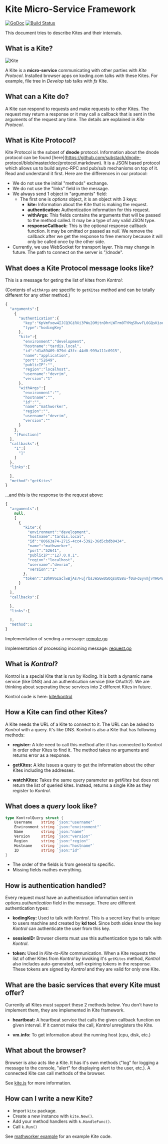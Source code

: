 Kite Micro-Service Framework
============================

[![GoDoc](https://godoc.org/github.com/koding/kite?status.png)](https://godoc.org/github.com/koding/kite)
[![Build Status](https://travis-ci.org/koding/kite.png)](https://travis-ci.org/koding/kite)

This document tries to describe Kites and their internals.

What is a Kite?
---------------

![Kite](http://i.imgur.com/iNcltPN.png)

A Kite is a **micro-service** communicating with other parties with *Kite Protocol*.
Installed browser apps on koding.com talks with these Kites. For example, file tree in
*Develop* tab talks with *fs* Kite.

What can a Kite do?
-------------------

A Kite can respond to requests and make requests to other Kites. The request
may return a response or it may call a callback that is sent in the arguments
of the request any time. The details are explained in *Kite Protocol*.

What is Kite Protocol?
----------------------

Kite Protocol is the subset of **dnode** protocol. Information about the dnode
protocol can be found [here](https://github.com/substack/dnode-
protocol/blob/master/doc/protocol.markdown). It is a JSON based protocol which
allows us to build async-RPC and pub/sub mechanisms on top of it. Read and
understand it first. Here are the differences in our protocol:

* We do not use the initial "methods" exchange.
* We do not use the "links" field in the message.
* We always send 1 object in "arguments" field:
    * The first one is *options* object, it is an object with 3 keys:
        * **kite:** Information about the Kite that is making the request.
        * **authentication:** Authentication information for this request.
        * **withArgs:** This fields contains the arguments that will be passed to the method called. It may be a type of any valid JSON type.
        * **responseCallback:** This is the optional response callback function. It may be omitted or passed as *null*. We remove the callback after we get the response to free memory because it will only be called once by the other side.
* Currently, we use WebSocket for transport layer. This may change in future. The path to connect on the server is "/dnode".


What does a Kite Protocol message looks like?
---------------------------------------------

This is a message for geting the list of kites from *Kontrol*:

(Contents of `withArgs` are specific to `getKites` method and can be totally different for any other method.)

```js
{
  "arguments":[
    {
      "authentication":{
        "key":"KpVmfxow4IJCQ3GiRXi3PWu2OMitnDhrLWTrm0TYMqSRwvFL0GQsKiouBL889Iu9",
        "type":"kodingKey"
      },
      "kite":{
        "environment":"development",
        "hostname":"tardis.local",
        "id":"d1a89409-079d-43fc-44d0-999a111c0915",
        "name":"application",
        "port":"52649",
        "publicIP":"",
        "region":"localhost",
        "username":"devrim",
        "version":"1"
      },
      "withArgs":{
        "environment":"",
        "hostname":"",
        "id":"",
        "name":"mathworker",
        "region":"",
        "username":"devrim",
        "version":""
      }
    },
    "[Function]"
  ],
  "callbacks":{
    "1":[
      "1"
    ]
  },
  "links":[

  ],
  "method":"getKites"
}
```

...and this is the response to the request above:

```js
{
  "arguments":[
    null,
    [
      {
        "kite":{
          "environment":"development",
          "hostname":"tardis.local",
          "id":"80663a74-2715-4cc4-5392-36d5cbdb0434",
          "name":"mathworker",
          "port":"52641",
          "publicIP":"127.0.0.1",
          "region":"localhost",
          "username":"devrim",
          "version":"1"
        },
        "token":"IQhRVGIaclwBjAs7FujrbsJeSGwUSOqsoOS8u-f0uFoSyvmjvYHG4wgpdcS36sxixP1giH3nn--JDzA4KMuupZnkyZzi0NbCb_ktX-asGWPzyhU45lvPuBRxVvgQKHTr6uD9kmxhgmbdN3sohcX7JpqTlkuJSVnGwLyFio6s4NkAYcQ="
      }
    ]
  ],
  "callbacks":{

  },
  "links":[

  ],
  "method":1
}
```

Implementation of sending a message: [remote.go](https://github.com/koding/koding/blob/master/kite/remote.go)

Implementation of processing incoming message: [request.go](https://github.com/koding/koding/blob/master/request.go)

What is *Kontrol*?
------------------

Kontrol is a special Kite that is run by Koding. It is both a dynamic name
service (like DNS) and an authentication service (like OAuth2). We are thinking
about seperating these services into 2 different Kites in future.

Kontrol code is here: [kite/kontrol](https://github.com/koding/kite/tree/master/kontrol)

How a Kite can find other Kites?
--------------------------------

A Kite needs the URL of a Kite to connect to it. The URL can be asked to *Kontrol* with a query. It's like DNS. Kontrol is also a Kite that has following methods:

* **register:** A kite need to call this method after it has connected to Kontrol in order other Kites to find it. The method takes no arguments and returns error as a response.

* **getKites:** A kite issues a query to get the information about the other Kites including the addresses.

* **watchKites:** Takes the same query parameter as *getKites* but does not return the list of queried kites. Instead, returns a single Kite as they register to *Kontrol*.

What does a *query* look like?
----------------------------

```go
type KontrolQuery struct {
    Username    string `json:"username"`
    Environment string `json:"environment"`
    Name        string `json:"name"`
    Version     string `json:"version"`
    Region      string `json:"region"`
    Hostname    string `json:"hostname"`
    ID          string `json:"id"`
}
```

* The order of the fields is from general to specific.
* Missing fields mathes everything.


How is authentication handled?
------------------------------

Every request must have an authentication information sent in *options.authentication* field in the message. There are different authentication types:

* **kodingKey:** Used to talk with *Kontrol*. This is a secret key that is unique to users machine and created by **kd tool**. Since both sides know the key *Kontrol* can authenticate the user from this key.

* **sessionID:** Browser clients must use this authentication type to talk with *Kontrol*.

* **token:** Used in *Kite-to-Kite* communication. When a Kite requests the list of other Kites from *Kontrol* by invoking it's `getKites` method, *Kontrol* also includes auto-generated, self-expiring tokens in the response. These tokens are signed by *Kontrol* and they are valid for only one Kite.

What are the basic services that every Kite must offer?
------------------------------------------------------------

Currently all Kites must support these 2 methods below. You don't have to
implement them, they are implemented in Kite framework.

* **heartbeat:** A heartbeat service that calls the given callback function on given interval. If it cannot make the call, *Kontrol* unregisters the Kite.

* **vm.info:** To get information about the running host (cpu, disk, etc.)


What about the browser?
-----------------------

Browser is also acts like a Kite. It has it's own methods ("log" for logging a
message to the console, "alert" for displaying alert to the user, etc.). A
connected Kite can call methods of the browser. 

See [kite.js](https://github.com/koding/kite.js) for more information.


How can I write a new Kite?
---------------------------

* Import `kite` package.
* Create a new instance with `kite.New()`.
* Add your method handlers with `k.HandleFunc()`.
* Call `k.Run()`

See [mathworker example](https://github.com/koding/kite/blob/master/examples/mathworker.go)
for an example Kite code.
